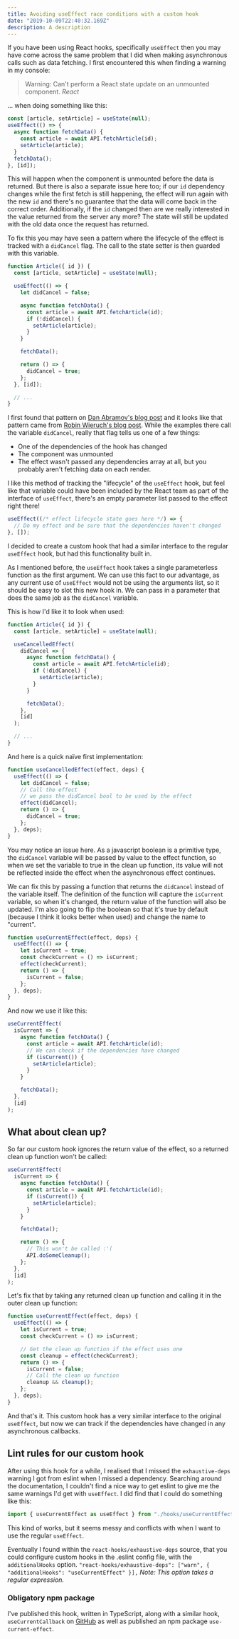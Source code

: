```yaml
---
title: Avoiding useEffect race conditions with a custom hook
date: "2019-10-09T22:40:32.169Z"
description: A description
---
```


If you have been using React hooks, specifically `useEffect` then you may have come across the same problem that I did when making asynchronous calls such as data fetching. I first encountered this when finding a warning in my console:

> Warning: Can't perform a React state update on an unmounted component.
> <cite>React</cite>

... when doing something like this:

```jsx
const [article, setArticle] = useState(null);
useEffect(() => {
  async function fetchData() {
    const article = await API.fetchArticle(id);
    setArticle(article);
  }
  fetchData();
}, [id]);
```

This will happen when the component is unmounted before the data is returned. But there is also a separate issue here too; if our `id` dependency changes while the first fetch is still happening, the effect will run again with the new `id` and there's no guarantee that the data will come back in the correct order. Additionally, if the `id` changed then are we really interested in the value returned from the server any more? The state will still be updated with the old data once the request has returned.

To fix this you may have seen a pattern where the lifecycle of the effect is tracked with a `didCancel` flag. The call to the state setter is then guarded with this variable.

```jsx
function Article({ id }) {
  const [article, setArticle] = useState(null);

  useEffect(() => {
    let didCancel = false;

    async function fetchData() {
      const article = await API.fetchArticle(id);
      if (!didCancel) {
        setArticle(article);
      }
    }

    fetchData();

    return () => {
      didCancel = true;
    };
  }, [id]);

  // ...
}
```

I first found that pattern on [Dan Abramov's blog post](https://overreacted.io/a-complete-guide-to-useeffect/#speaking-of-race-conditions) and it looks like that pattern came from [Robin Wieruch's blog post](https://www.robinwieruch.de/react-hooks-fetch-data). While the examples there call the variable `didCancel`, really that flag tells us one of a few things:

- One of the dependencies of the hook has changed
- The component was unmounted
- The effect wasn't passed any dependencies array at all, but you probably aren't fetching data on each render.

I like this method of tracking the "lifecycle" of the `useEffect` hook, but feel like that variable could have been included by the React team as part of the interface of `useEffect`, there's an empty parameter list passed to the effect right there!

```jsx
useEffect((/* effect lifecycle state goes here */) => {
  // Do my effect and be sure that the dependencies haven't changed
}, []);
```

I decided to create a custom hook that had a similar interface to the regular `useEffect` hook, but had this functionality built in.

As I mentioned before, the `useEffect` hook takes a single parameterless function as the first argument. We can use this fact to our advantage, as any current use of `useEffect` would not be using the arguments list, so it should be easy to slot this new hook in. We can pass in a parameter that does the same job as the `didCancel` variable.

This is how I'd like it to look when used:

```jsx
function Article({ id }) {
  const [article, setArticle] = useState(null);

  useCancelledEffect(
    didCancel => {
      async function fetchData() {
        const article = await API.fetchArticle(id);
        if (!didCancel) {
          setArticle(article);
        }
      }

      fetchData();
    },
    [id]
  );

  // ...
}
```

And here is a quick naïve first implementation:

```jsx
function useCancelledEffect(effect, deps) {
  useEffect(() => {
    let didCancel = false;
    // Call the effect
    // we pass the didCancel bool to be used by the effect
    effect(didCancel);
    return () => {
      didCancel = true;
    };
  }, deps);
}
```

You may notice an issue here. As a javascript boolean is a primitive type, the `didCancel` variable will be passed by value to the effect function, so when we set the variable to true in the clean up function, its value will not be reflected inside the effect when the asynchronous effect continues.

We can fix this by passing a function that returns the `didCancel` instead of the variable itself. The definition of the function will capture the `isCurrent` variable, so when it's changed, the return value of the function will also be updated. I'm also going to flip the boolean so that it's true by default (because I think it looks better when used) and change the name to "current".

```jsx
function useCurrentEffect(effect, deps) {
  useEffect(() => {
    let isCurrent = true;
    const checkCurrent = () => isCurrent;
    effect(checkCurrent);
    return () => {
      isCurrent = false;
    };
  }, deps);
}
```

And now we use it like this:

```jsx
useCurrentEffect(
  isCurrent => {
    async function fetchData() {
      const article = await API.fetchArticle(id);
      // We can check if the dependencies have changed
      if (isCurrent()) {
        setArticle(article);
      }
    }

    fetchData();
  },
  [id]
);
```

## What about clean up?

So far our custom hook ignores the return value of the effect, so a returned clean up function won't be called:

```jsx
useCurrentEffect(
  isCurrent => {
    async function fetchData() {
      const article = await API.fetchArticle(id);
      if (isCurrent()) {
        setArticle(article);
      }
    }

    fetchData();

    return () => {
      // This won't be called :'(
      API.doSomeCleanup();
    };
  },
  [id]
);
```

Let's fix that by taking any returned clean up function and calling it in the outer clean up function:

```jsx
function useCurrentEffect(effect, deps) {
  useEffect(() => {
    let isCurrent = true;
    const checkCurrent = () => isCurrent;

    // Get the clean up function if the effect uses one
    const cleanup = effect(checkCurrent);
    return () => {
      isCurrent = false;
      // Call the clean up function
      cleanup && cleanup();
    };
  }, deps);
}
```

And that's it. This custom hook has a very similar interface to the original `useEffect`, but now we can track if the dependencies have changed in any asynchronous callbacks.

## Lint rules for our custom hook

After using this hook for a while, I realised that I missed the `exhaustive-deps` warning I got from eslint when I missed a dependency. Searching around the documentation, I couldn't find a nice way to get eslint to give me the same warnings I'd get with `useEffect`. I did find that I could do something like this:

```jsx
import { useCurrentEffect as useEffect } from "./hooks/useCurrentEffect";
```

This kind of works, but it seems messy and conflicts with when I want to use the regular `useEffect`.

Eventually I found within the `react-hooks/exhaustive-deps` source, that you could configure custom hooks in the .eslint config file, with the `additionalHooks` option.
`"react-hooks/exhaustive-deps": ["warn", { "additionalHooks": "useCurrentEffect" }],`
*Note: This option takes a regular expression.*

### Obligatory npm package

I've published this hook, written in TypeScript, along with a similar hook, `useCurrentCallback` on [GitHub](https://github.com/Flufd/use-current-effect) as well as published an npm package `use-current-effect`.